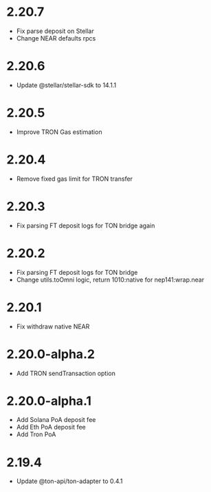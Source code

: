 # 2.20.7

- Fix parse deposit on Stellar
- Change NEAR defaults rpcs

# 2.20.6

- Update @stellar/stellar-sdk to 14.1.1

# 2.20.5

- Improve TRON Gas estimation

# 2.20.4

- Remove fixed gas limit for TRON transfer

# 2.20.3

- Fix parsing FT deposit logs for TON bridge again

# 2.20.2

- Fix parsing FT deposit logs for TON bridge
- Change utils.toOmni logic, return 1010:native for nep141:wrap.near

# 2.20.1

- Fix withdraw native NEAR

# 2.20.0-alpha.2

- Add TRON sendTransaction option

# 2.20.0-alpha.1

- Add Solana PoA deposit fee
- Add Eth PoA deposit fee
- Add Tron PoA

# 2.19.4

- Update @ton-api/ton-adapter to 0.4.1
